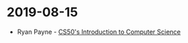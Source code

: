 # 2019-08-15

- Ryan Payne - [CS50's Introduction to Computer Science](https://www.classcentral.com/course/edx-cs50-s-introduction-to-computer-science-442)

